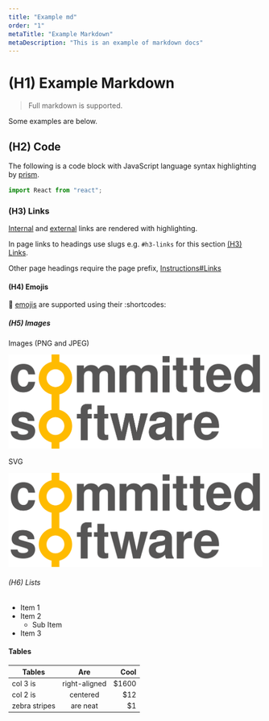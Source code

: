 ```yaml
---
title: "Example md"
order: "1"
metaTitle: "Example Markdown"
metaDescription: "This is an example of markdown docs"
---
```


# (H1) Example Markdown

> Full markdown is supported.

Some examples are below.

## (H2) Code

The following is a code block with JavaScript language syntax highlighting by [prism](https://prismjs.com/).

```javascript
import React from "react";
```

### (H3) Links

[Internal](/) and [external](http://committed.software) links are rendered with highlighting.

In page links to headings use slugs e.g. `#h3-links` for this section [(H3) Links](#h3-links).

Other page headings require the page prefix, [Instructions#Links](/instructions#links)

#### (H4) Emojis

:tada: [emojis](https://www.webfx.com/tools/emoji-cheat-sheet/) are supported using their :shortcodes:

##### (H5) Images

Images (PNG and JPEG)

![Example Image](./CommittedSoftware.png "Committed Software")

SVG

![Example Image](./CommittedSoftware.svg "Committed Software")

###### (H6) Lists

- Item 1
- Item 2
  - Sub Item
- Item 3

#### Tables

| Tables        |      Are      |   Cool |
| ------------- | :-----------: | -----: |
| col 3 is      | right-aligned | \$1600 |
| col 2 is      |   centered    |   \$12 |
| zebra stripes |   are neat    |    \$1 |
